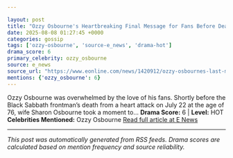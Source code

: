 ```yaml
---

layout: post
title: "Ozzy Osbourne's Heartbreaking Final Message for Fans Before Death""
date: 2025-08-08 01:27:45 +0000
categories: gossip
tags: ['ozzy-osbourne', 'source-e_news', 'drama-hot']
drama_score: 6
primary_celebrity: ozzy_osbourne
source: e_news
source_url: "https://www.eonline.com/news/1420912/ozzy-osbournes-last-message-to-fans-before-death?cmpid=rss-syndicate-genericrss-us-top_stories""
mentions: {'ozzy_osbourne': 6}
---
```


Ozzy Osbourne was overwhelmed by the love of his fans. Shortly before the Black Sabbath frontman’s death from a heart attack on July 22 at the age of 76, wife Sharon Osbourne took a moment to... **Drama Score:** 6 | **Level:** HOT **Celebrities Mentioned:** Ozzy Osbourne [Read full article at E News](https://www.eonline.com/news/1420912/ozzy-osbournes-last-message-to-fans-before-death?cmpid=rss-syndicate-genericrss-us-top_stories)

---

*This post was automatically generated from RSS feeds. Drama scores are calculated based on mention frequency and source reliability.*